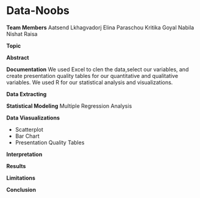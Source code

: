 # Data-Noobs

**Team Members**
Aatsend Lkhagvadorj
Elina Paraschou
Kritika Goyal
Nabila Nishat Raisa

**Topic**

**Abstract**

**Documentation**
We used Excel to clen the data,select our variables, and create presentation quality tables for our quantitative and qualitative variables. We used R for our statistical analysis and visualizations. 

**Data Extracting**

**Statistical Modeling**
Multiple Regression Analysis

**Data Viasualizations**
- Scatterplot
- Bar Chart
- Presentation Quality Tables

**Interpretation**

**Results**

**Limitations**

**Conclusion**






